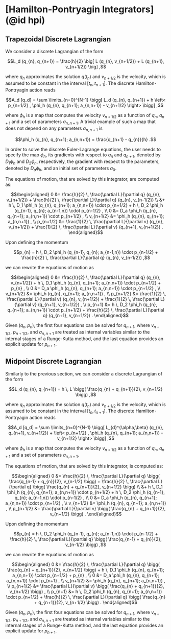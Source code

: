 # [Hamilton-Pontryagin Integrators](@id hpi)



## Trapezoidal Discrete Lagrangian

We consider a discrete Lagrangian of the form
```math
L_d (q_{n}, q_{n+1}) = \frac{h}{2} \big[ L (q_{n}, v_{n+1/2}) + L (q_{n+1}, v_{n+1/2}) \big] ,
```
where $q_{n}$ approximates the solution $q(t_n)$ and $v_{n+1/2}$ is the velocity, which is assumed to be constant in the interval $[t_{n}, t_{n+1}]$.
The discrete Hamilton-Pontryagin action reads
```math
A_d [q_d] = \sum \limits_{n=0}^{N-1} \bigg[ L_d (q_{n}, q_{n+1}) + h \left< p_{n+1/2} , \phi_h (q_{n}, q_{n+1}; a_{n,n+1}) - v_{n+1/2} \right> \bigg] ,
```
where $\phi_h$ is a map that computes the velocity $v_{n+1/2}$ as a function of $q_{n}$, $q_{n+1}$ and a set of parameters $a_{n,n+1}$.
A trivial example of such a map that does not depend on any parameters $a_{n,n+1}$ is
```math
\phi_h (q_{n}, q_{n+1}; a_{n,n+1}) = \frac{q_{n+1} - q_{n}}{h} .
```
In order to solve the discrete Euler-Lagrange equations, the user needs to specify the map $\phi_h$, its gradients with respect to $q_{n}$ and $q_{n+1}$, denoted by $D_1 \phi_h$ and $D_2 \phi_h$, respectively, the gradient with respect to the parameters, denoted by $D_a \phi_h$, and an initial set of parameters $a_{0}$.

The equations of motion, that are solved by this integrator, are computed as:
```math
\begin{aligned}
0 &= \frac{h}{2} \, \frac{\partial L}{\partial q} (q_{n}, v_{n+1/2})
   + \frac{h}{2} \, \frac{\partial L}{\partial q} (q_{n}, v_{n-1/2}) \\
  &+ h \, D_1 \phi_h (q_{n}, q_{n+1}; a_{n,n+1}) \cdot p_{n+1/2}
   + h \, D_2 \phi_h (q_{n-1}, q_{n}; a_{n-1,n}) \cdot p_{n-1/2} , \\
0 &= D_a \phi_h (q_{n}, q_{n+1}; a_{n,n+1}) \cdot p_{n+1/2} , \\
v_{n+1/2}
&= \phi_h (q_{n}, q_{n+1}; a_{n,n+1}) , \\
p_{n+1/2}
&= \frac{1}{2} \, \frac{\partial L}{\partial v} (q_{n}, v_{n+1/2})
 + \frac{1}{2} \, \frac{\partial L}{\partial v} (q_{n+1}, v_{n+1/2}) .
\end{aligned}
```
Upon defining the momentum
```math
p_{n}
= h \, D_2 \phi_h (q_{n-1}, q_{n}; a_{n-1,n}) \cdot p_{n-1/2}
+ \frac{h}{2} \, \frac{\partial L}{\partial q} (q_{n}, v_{n-1/2}) ,
```
we can rewrite the equations of motion as
```math
\begin{aligned}
0 &= \frac{h}{2} \, \frac{\partial L}{\partial q} (q_{n}, v_{n+1/2})
   + h \, D_1 \phi_h (q_{n}, q_{n+1}; a_{n,n+1}) \cdot p_{n+1/2}
   + p_{n} , \\
0 &= D_a \phi_h (q_{n}, q_{n+1}; a_{n,n+1}) \cdot p_{n+1/2} , \\
v_{n+1/2}
&= \phi_h (q_{n}, q_{n+1}; a_{n,n+1}) , \\
p_{n+1/2}
&= \frac{1}{2} \, \frac{\partial L}{\partial v} (q_{n}, v_{n+1/2})
 + \frac{1}{2} \, \frac{\partial L}{\partial v} (q_{n+1}, v_{n+1/2}) , \\
p_{n+1}
&= h \, D_2 \phi_h (q_{n}, q_{n+1}; a_{n,n+1}) \cdot p_{n+1/2}
 + \frac{h}{2} \, \frac{\partial L}{\partial q} (q_{n+1}, v_{n+1/2}) .
\end{aligned}
```
Given $(q_{n}, p_{n})$, the first four equations can be solved for $q_{n+1}$, where $v_{n+1/2}$, $p_{n+1/2}$, and $a_{n,n+1}$ are treated as internal variables similar to the internal stages of a Runge-Kutta method, and the last equation provides an explicit update for $p_{n+1}$.


## Midpoint Discrete Lagrangian

Similarly to the previous section, we can consider a discrete Lagrangian of the form
```math
L_d (q_{n}, q_{n+1}) = h \, L \bigg( \frac{q_{n} + q_{n+1}}{2}, v_{n+1/2} \bigg) ,
```
where $q_{n}$ approximates the solution $q(t_n)$ and $v_{n+1/2}$ is the velocity, which is assumed to be constant in the interval $[t_{n}, t_{n+1}]$.
The discrete Hamilton-Pontryagin action reads
```math
A_d [q_d] = \sum \limits_{n=0}^{N-1} \bigg[ L_{d}^{\alpha,\beta} (q_{n}, q_{n+1}, v_{n+1/2}) + \left< p_{n+1/2} , \phi_h (q_{n}, q_{n+1}; a_{n,n+1}) - v_{n+1/2} \right> \bigg] ,
```
where $\phi_h$ is a map that computes the velocity $v_{n+1/2}$ as a function of $q_{n}$, $q_{n+1}$ and a set of parameters $a_{n,n+1}$.

The equations of motion, that are solved by this integrator, is computed as:
```math
\begin{aligned}
0 &= \frac{h}{2} \, \frac{\partial L}{\partial q} \bigg( \frac{q_{n-1} + q_{n}}{2}, v_{n-1/2} \bigg)
   + \frac{h}{2} \, \frac{\partial L}{\partial q} \bigg( \frac{q_{n} + q_{n+1}}{2}, v_{n+1/2} \bigg) \\
  &+ h \, D_1 \phi_h (q_{n}, q_{n+1}; a_{n,n+1}) \cdot p_{n+1/2}
   + h \, D_2 \phi_h (q_{n-1}, q_{n}; a_{n-1,n}) \cdot p_{n-1/2} , \\
0 &= D_a \phi_h (q_{n}, q_{n+1}; a_{n,n+1}) \cdot p_{n+1/2} , \\
v_{n+1/2} &= \phi_h (q_{n}, q_{n+1}; a_{n,n+1}) , \\
p_{n+1/2} &= \frac{\partial L}{\partial v} \bigg( \frac{q_{n} + q_{n+1}}{2}, v_{n+1/2} \bigg) .
\end{aligned}
```
Upon defining the momentum
```math
p_{n}
= h \, D_2 \phi_h (q_{n-1}, q_{n}; a_{n-1,n}) \cdot p_{n-1/2}
+ \frac{h}{2} \, \frac{\partial L}{\partial q} \bigg( \frac{q_{n-1} + q_{n}}{2}, v_{n-1/2} \bigg) ,
```
we can rewrite the equations of motion as
```math
\begin{aligned}
0 &= \frac{h}{2} \, \frac{\partial L}{\partial q} \bigg( \frac{q_{n} + q_{n+1}}{2}, v_{n+1/2} \bigg)
   + h \, D_1 \phi_h (q_{n}, q_{n+1}; a_{n,n+1}) \cdot p_{n+1/2}
   + p_{n} , \\
0 &= D_a \phi_h (q_{n}, q_{n+1}; a_{n,n+1}) \cdot p_{n+1} , \\
v_{n+1/2} &= \phi_h (q_{n}, q_{n+1}; a_{n,n+1}) , \\
p_{n+1/2} &= \frac{\partial L}{\partial v} \bigg( \frac{q_{n} + q_{n+1}}{2}, v_{n+1/2} \bigg) , \\
p_{n+1}
&= h \, D_2 \phi_h (q_{n}, q_{n+1}; a_{n,n+1}) \cdot p_{n+1/2}
 + \frac{h}{2} \, \frac{\partial L}{\partial q} \bigg( \frac{q_{n} + q_{n+1}}{2}, v_{n+1/2} \bigg) .
\end{aligned}
```
Given $(q_{n}, p_{n})$, the first four equations can be solved for $q_{n+1}$, where $v_{n+1/2}$, $p_{n+1/2}$, and $a_{n,n+1}$ are treated as internal variables similar to the internal stages of a Runge-Kutta method, and the last equation provides an explicit update for $p_{n+1}$.
